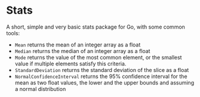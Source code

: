 Stats
=====

A short, simple and very basic stats package for Go, with some common tools:

 - `Mean` returns the mean of an integer array as a float
 - `Median` returns the median of an integer array as a float
 - `Mode` returns the value of the most common element, or the smallest value if multiple elements satisfy this criteria.
 - `StandardDeviation` returns the standard deviation of the slice as a float
 - `NormalConfidenceInterval` returns the 95% confidence interval for the mean as two float values, the lower and the upper bounds and assuming a normal distribution
